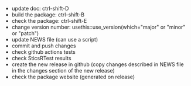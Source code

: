 
* update doc: ctrl-shift-D
* build the package: ctrl-shift-B
* check the package: ctrl-shift-E
* change version number: usethis::use_version(which="major" or "minor" or "patch")
* update NEWS file (can use a script)
* commit and push changes
* check github actions tests
* check SticsRTest results
* create the new release in github (copy changes described in NEWS file in the changes section of the new release)
* check the package website (generated on release) 
